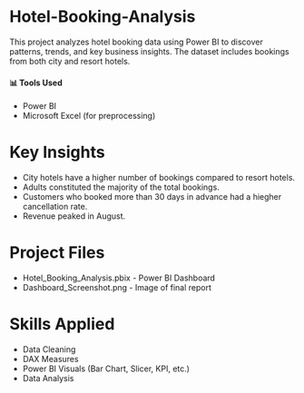 # Hotel-Booking-Analysis

This project analyzes hotel booking data using Power BI to discover patterns, trends, and key business insights. The dataset includes bookings from both city and resort hotels.

#### 📊 Tools Used
- Power BI
- Microsoft Excel (for preprocessing)

# Key Insights
- City hotels have a higher number of bookings compared to resort hotels.
- Adults constituted the majority of the total bookings.
- Customers who booked more than 30 days in advance had a hiegher cancellation rate.
- Revenue peaked in August.

# Project Files
- Hotel_Booking_Analysis.pbix - Power BI Dashboard
- Dashboard_Screenshot.png - Image of final report

# Skills Applied
- Data Cleaning
- DAX Measures
- Power BI Visuals (Bar Chart, Slicer, KPI, etc.)
- Data Analysis
